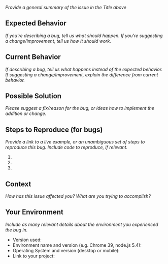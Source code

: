 <!--- Provide a general summary of the issue in the Title above -->
_Provide a general summary of the issue in the Title above_

## Expected Behavior
<!--- If you're describing a bug, tell us what should happen -->
<!--- If you're suggesting a change/improvement, tell us how it should work -->
_If you're describing a bug, tell us what should happen._
_If you're suggesting a change/improvement, tell us how it should work._

## Current Behavior
<!--- If describing a bug, tell us what happens instead of the expected behavior -->
<!--- If suggesting a change/improvement, explain the difference from current behavior -->
_If describing a bug, tell us what happens instead of the expected behavior._
_If suggesting a change/improvement, explain the difference from current behavior._


## Possible Solution
<!--- Not obligatory, but suggest a fix/reason for the bug, -->
<!--- or ideas how to implement the addition or change -->
_Please suggest a fix/reason for the bug, or ideas how to implement the addition or change._


## Steps to Reproduce (for bugs)
<!--- Provide a link to a live example, or an unambiguous set of steps to -->
<!--- reproduce this bug. Include code to reproduce, if relevant -->
_Provide a link to a live example, or an unambiguous set of steps to reproduce this bug. Include code to reproduce, if relevant._

1.
2.
3.

## Context
<!--- How has this issue affected you? What are you trying to accomplish? -->
<!--- Providing context helps us come up with a solution that is most useful in the real world -->
<!--- Please provide any relevant log information --->
_How has this issue affected you? What are you trying to accomplish?_

## Your Environment
<!--- Include as many relevant details about the environment you experienced the bug in -->
_Include as many relevant details about the environment you experienced the bug in._
* Version used:
* Environment name and version (e.g. Chrome 39, node.js 5.4):
* Operating System and version (desktop or mobile):
* Link to your project:
